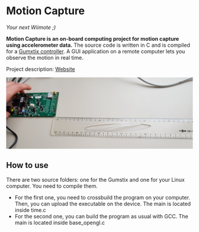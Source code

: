 Motion Capture
======
*Your next Wiimote ;)*

**Motion Capture is an on-board computing project for motion capture using accelerometer data.**
The source code is written in C and is compiled for a [Gumxtix controller](https://www.gumstix.com/).
A GUI application on a remote computer lets you observe the motion in real time.

Project description: [Website](https://johan-gras.github.io/projects/motioncapture/)

![The New Wiimote](wiimote.jpg "The New Wiimote")

## How to use
There are two source folders: one for the Gumstix and one for your Linux computer. You need to compile them.
- For the first one, you need to crossbuild the program on your computer. Then, you can upload the executable on the device. The main is located inside time.c
- For the second one, you can build the program as usual with GCC. The main is located inside base_opengl.c

